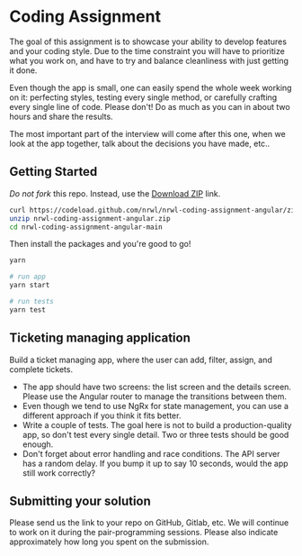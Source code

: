 # Coding Assignment

The goal of this assignment is to showcase your ability to develop features and your coding style. Due to the time
constraint you will have to prioritize what you work on, and have to try and balance cleanliness with just getting it
done.

Even though the app is small, one can easily spend the whole week working on it: perfecting styles, testing every single
method, or carefully crafting every single line of code. Please don't! Do as much as you can in about two hours and
share the results.

The most important part of the interview will come after this one, when we look at the app together, talk about the
decisions you have made, etc..

## Getting Started

*Do not fork* this repo. Instead, use
the [Download ZIP](https://codeload.github.com/nrwl/nrwl-coding-assignment-angular/zip/refs/heads/main) link.

```bash
curl https://codeload.github.com/nrwl/nrwl-coding-assignment-angular/zip/refs/heads/main --output nrwl-coding-assignment-angular.zip
unzip nrwl-coding-assignment-angular.zip
cd nrwl-coding-assignment-angular-main
```

Then install the packages and you're good to go!

```bash
yarn

# run app
yarn start

# run tests
yarn test
```

## Ticketing managing application

Build a ticket managing app, where the user can add, filter, assign, and complete tickets.

* The app should have two screens: the list screen and the details screen. Please use the Angular router to manage the
  transitions between them.
* Even though we tend to use NgRx for state management, you can use a different approach if you think it fits better.
* Write a couple of tests. The goal here is not to build a production-quality app, so don't test every single detail.
  Two or three tests should be good enough.
* Don't forget about error handling and race conditions. The API server has a random delay. If you bump it up to say 10
  seconds, would the app still work correctly?

## Submitting your solution

Please send us the link to your repo on GitHub, Gitlab, etc. We will continue to work on it during the pair-programming
sessions. Please also indicate approximately how long you spent on the submission.